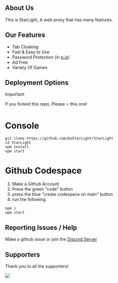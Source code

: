 ## About Us

This is StarLight, A web proxy that has many features.

## Our Features

- Tab Cloaking
- Fast & Easy to Use
- Password Protection (in [p.js](https://github.com/GoStarLight/StarLight/blob/main/p.js))
- Ad Free
- Variety Of Games

## Deployment Options

> [!IMPORTANT]  
> If you forked this repo, Please ⭐️ this one!

# Console

```
git clone https://github.com/GoStarLight/StarLight
cd StarLight
npm install
npm start
```

# Github Codespace

1. Make a Github Account
2. Press the green "code" button
3. press the blue "create codespace on main" button
4. run the following

```
npm i
npm start
```

## Reporting Issues / Help

Make a github issue or join the [Discord Server](https://discord.gg/Y9tGpfCwUf)

## Supporters

Thank you to all the supporters!

<a href="https://github.com/GoStarLight/StarLight/graphs/contributors">
  <img src="https://contrib.rocks/image?repo=GoStarLight/StarLight" />
</a>
